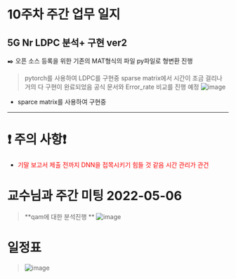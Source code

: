 # 10주차 주간 업무 일지 
## 5G Nr LDPC 분석+ 구현 ver2
✒️  오픈 소스 등록을 위한 기존의 MAT형식의 파일 py파일로 형변환 진행 
> pytorch를 사용하여 LDPC를 구현중 
> sparse matrix에서 시간이 조금 걸리나 거의 다 구현이 완료되었음 공식 문서와 Error_rate 비교를 진행 예정
> ![image](https://user-images.githubusercontent.com/45085563/170335095-48989b92-c3f3-4fb5-bf1f-dae26f79a448.png)
+ sparce matrix를 사용하여 구현중  

 
-----
# ❗ 주의 사항❗  
>
+ <span style="color:red">기말 보고서 제출 전까지 DNN을 접목시키기 힘들 것 같음 시간 관리가 관건</span>

# 교수님과 주간 미팅 2022-05-06
> **qam에 대한 분석진행 **
> ![image](https://user-images.githubusercontent.com/45085563/170340971-a06378b7-4a86-442b-8c87-79c4b18132c5.png)
# 일정표 
> ![image](https://user-images.githubusercontent.com/45085563/170332103-f7e0bcba-eb43-439d-8169-d8014c41078b.png)
